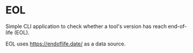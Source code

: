 # EOL
Simple CLI application to check whether a tool's version has reach end-of-life (EOL).

EOL uses https://endoflife.date/ as a data source.

